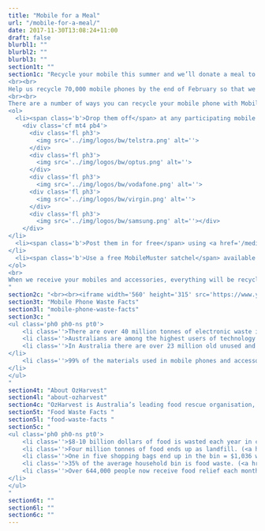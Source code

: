 ```yaml
---
title: "Mobile for a Meal"
url: "/mobile-for-a-meal/"
date: 2017-11-30T13:08:24+11:00
draft: false
blurbl1: ""
blurbl2: ""
blurbl3: ""
section1t: ""
section1c: "Recycle your mobile this summer and we’ll donate a meal to someone in need through OzHarvest, Australia’s leading food rescue organisation. <a href='terms-and-conditions/'>Terms and Conditions</a> apply.
<br><br>
Help us recycle 70,000 mobile phones by the end of February so that we can deliver 70,000 meals to people in need across the country.
<br><br>
There are a number of ways you can recycle your mobile phone with MobileMuster. Remember to remove any data that you would like to keep before you recycle.
<ol>
  <li><span class='b'>Drop them off</span> at any participating mobile phone retailer.
    <div class='cf mt4 pb4'>
      <div class='fl ph3'>
        <img src='../img/logos/bw/telstra.png' alt=''>
      </div>
      <div class='fl ph3'>
        <img src='../img/logos/bw/optus.png' alt=''>
      </div>
      <div class='fl ph3'>
        <img src='../img/logos/bw/vodafone.png' alt=''>
      <div class='fl ph3'>
        <img src='../img/logos/bw/virgin.png' alt=''>
      </div>
      <div class='fl ph3'>
        <img src='../img/logos/bw/samsung.png' alt=''></div>
    </div>
</li>
  <li><span class='b'>Post them in for free</span> using <a href='/media/135250/mobilemuster-mailing-label.pdf'>our mailing label</a>. Follow the instructions and attach the label to a padded envelope or box.
</li>
  <li><span class='b'>Use a free MobileMuster satchel</span> available from <a target='_blank' href='https://auspost.com.au/locate'>your nearest AusPost outlet</a>.</li>
</ol>
<br>
When we receive your mobiles and accessories, everything will be recycled in a secure and safe process to the highest environmental standards. Nothing will be resold and any data left on mobiles will be destroyed through the recycling process.
"
section2c: "<br><br><iframe width='560' height='315' src='https://www.youtube.com/embed/brLeFC9Kfo0' frameborder='0' allowfullscreen></iframe>"
section3t: "Mobile Phone Waste Facts"
section3l: "mobile-phone-waste-facts"
section3c: "
<ul class='ph0 ph0-ns pt0'>
    <li class=''>There are over 40 million tonnes of electronic waste in the world which represents over $68 billion of potentially reusable resources. (<a href='http://i.unu.edu/media/unu.edu/news/52624/UNU-1stGlobal-E-Waste-Monitor-2014-small.pdf'>1</a>)</li>
    <li class=''>Australians are among the highest users of technology and produce an estimated 25kg of electronic waste each every year. (<a href='http://recyclingweek.planetark.org/documents/doc-1451-nrw-2016-report-so-you-think-you-can-recycle.pdf'>2</a>)</li>
    <li class=''>In Australia there are over 23 million old unused and unwanted mobile phones and 5 million of these mobiles phones are broken and no longer working.
</li>
    <li class=''>99% of the materials used in mobile phones and accessories can be recovered.
</li>
</ul>
"
section4t: "About OzHarvest"
section4l: "about-ozharvest"
section4c: "OzHarvest is Australia’s leading food rescue organisation, rescuing quality surplus food from more than 2,000 businesses, including supermarkets, restaurants, cafes, hotels, retailers, airports and retail food outlets. Every week over 87 tonnes of food is saved from going to landfill and delivered to over 900 charitable agencies, helping to make a positive difference to the lives of vulnerable men, women and children across Australia. "
section5t: "Food Waste Facts "
section5l: "food-waste-facts "
section5c: "
<ul class='ph0 ph0-ns pt0'>
    <li class=''>$8-10 billion dollars of food is wasted each year in commercial and residential waste. (<a href='https://www.environment.gov.au/system/files/pages/25e36a8c-3a9c-487c-a9cb-66ec15ba61d0/files/factsheet-food-waste_0.pdf'>4</a>)</li>
    <li class=''>Four million tonnes of food ends up as landfill. (<a href='http://www.environment.gov.au/topics/environment-protection/nwp/reporting/organic-waste'>5</a>)</li>
    <li class=''>One in five shopping bags end up in the bin = $1,036 worth of groceries per household each year. (<a href='http://www.epa.nsw.gov.au/wastegrants/organics-infrastructure.htm'>6</a>)</li>
    <li class=''>35% of the average household bin is food waste. (<a href='http://www.epa.nsw.gov.au/wastegrants/organics-infrastructure.htm'>7</a>)</li>
    <li class=''>Over 644,000 people now receive food relief each month, one third are children. (<a href='http://www.foodbank.org.au/wp-content/uploads/2016/05/Foodbank-Hunger-Report-2016.pdf'>8</a>)
</li>
</ul>
"
section6t: ""
section6l: ""
section6c: ""
---
```


